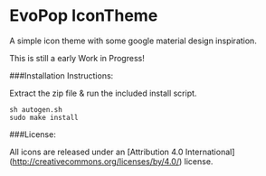 # EvoPop IconTheme

A simple icon theme with some google material design inspiration.

This is still a early Work in Progress!

###Installation Instructions:

Extract the zip file & run the included install script.

    sh autogen.sh
    sudo make install
    
###License:

All icons are released under an [Attribution 4.0 International] (http://creativecommons.org/licenses/by/4.0/) license.